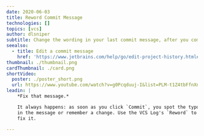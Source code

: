 ```yaml
---
date: 2020-06-03
title: Reword Commit Message
technologies: []
topics: [vcs]
author: dlsniper
subtitle: Change the wording in your last commit message, after you committed.
seealso:
  - title: Edit a commit message
    href: 'https://www.jetbrains.com/help/go/edit-project-history.html#reword-commit'
thumbnail: ./thumbnail.png
cardThumbnail: ./card.png
shortVideo:
  poster: ./poster_short.png
  url: https://www.youtube.com/watch?v=g0Pcqduuj-I&list=PLM-t1Z4tbFfnXnghmtk6WVz10_pivOw25&index=34&t=0s
leadin: |
    *Fix that message.*

    It always happens: as soon as you click `Commit`, you spot the typo
    in the message or remember a change. Use the VCS Log's `Reword` to
    fix it.

---
```

